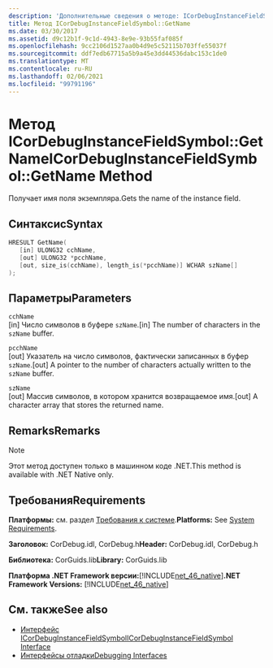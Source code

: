 ```yaml
---
description: 'Дополнительные сведения о методе: ICorDebugInstanceFieldSymbol:: Name'
title: Метод ICorDebugInstanceFieldSymbol::GetName
ms.date: 03/30/2017
ms.assetid: d9c12b1f-9c1d-4943-8e9e-93b55faf085f
ms.openlocfilehash: 9cc2106d1527aa0b4d9e5c52115b703ffe55037f
ms.sourcegitcommit: ddf7edb67715a5b9a45e3dd44536dabc153c1de0
ms.translationtype: MT
ms.contentlocale: ru-RU
ms.lasthandoff: 02/06/2021
ms.locfileid: "99791196"
---
```

# <a name="icordebuginstancefieldsymbolgetname-method"></a><span data-ttu-id="b2b4e-103">Метод ICorDebugInstanceFieldSymbol::GetName</span><span class="sxs-lookup"><span data-stu-id="b2b4e-103">ICorDebugInstanceFieldSymbol::GetName Method</span></span>

<span data-ttu-id="b2b4e-104">Получает имя поля экземпляра.</span><span class="sxs-lookup"><span data-stu-id="b2b4e-104">Gets the name of the instance field.</span></span>  
  
## <a name="syntax"></a><span data-ttu-id="b2b4e-105">Синтаксис</span><span class="sxs-lookup"><span data-stu-id="b2b4e-105">Syntax</span></span>  
  
```cpp  
HRESULT GetName(  
   [in] ULONG32 cchName,
   [out] ULONG32 *pcchName,
   [out, size_is(cchName), length_is(*pcchName)] WCHAR szName[]  
);  
```  
  
## <a name="parameters"></a><span data-ttu-id="b2b4e-106">Параметры</span><span class="sxs-lookup"><span data-stu-id="b2b4e-106">Parameters</span></span>  

 `cchName`  
 <span data-ttu-id="b2b4e-107">[in] Число символов в буфере `szName`.</span><span class="sxs-lookup"><span data-stu-id="b2b4e-107">[in] The number of characters in the `szName` buffer.</span></span>  
  
 `pcchName`  
 <span data-ttu-id="b2b4e-108">[out] Указатель на число символов, фактически записанных в буфер `szName`.</span><span class="sxs-lookup"><span data-stu-id="b2b4e-108">[out] A pointer to the number of characters actually written to the `szName` buffer.</span></span>  
  
 `szName`  
 <span data-ttu-id="b2b4e-109">[out] Массив символов, в котором хранится возвращаемое имя.</span><span class="sxs-lookup"><span data-stu-id="b2b4e-109">[out] A character array that stores the returned name.</span></span>  
  
## <a name="remarks"></a><span data-ttu-id="b2b4e-110">Remarks</span><span class="sxs-lookup"><span data-stu-id="b2b4e-110">Remarks</span></span>  
  
> [!NOTE]
> <span data-ttu-id="b2b4e-111">Этот метод доступен только в машинном коде .NET.</span><span class="sxs-lookup"><span data-stu-id="b2b4e-111">This method is available with .NET Native only.</span></span>  
  
## <a name="requirements"></a><span data-ttu-id="b2b4e-112">Требования</span><span class="sxs-lookup"><span data-stu-id="b2b4e-112">Requirements</span></span>  

 <span data-ttu-id="b2b4e-113">**Платформы:** см. раздел [Требования к системе](../../get-started/system-requirements.md).</span><span class="sxs-lookup"><span data-stu-id="b2b4e-113">**Platforms:** See [System Requirements](../../get-started/system-requirements.md).</span></span>  
  
 <span data-ttu-id="b2b4e-114">**Заголовок:** CorDebug.idl, CorDebug.h</span><span class="sxs-lookup"><span data-stu-id="b2b4e-114">**Header:** CorDebug.idl, CorDebug.h</span></span>  
  
 <span data-ttu-id="b2b4e-115">**Библиотека:** CorGuids.lib</span><span class="sxs-lookup"><span data-stu-id="b2b4e-115">**Library:** CorGuids.lib</span></span>  
  
 <span data-ttu-id="b2b4e-116">**Платформа .NET Framework версии:**[!INCLUDE[net_46_native](../../../../includes/net-46-native-md.md)]</span><span class="sxs-lookup"><span data-stu-id="b2b4e-116">**.NET Framework Versions:** [!INCLUDE[net_46_native](../../../../includes/net-46-native-md.md)]</span></span>  
  
## <a name="see-also"></a><span data-ttu-id="b2b4e-117">См. также</span><span class="sxs-lookup"><span data-stu-id="b2b4e-117">See also</span></span>

- [<span data-ttu-id="b2b4e-118">Интерфейс ICorDebugInstanceFieldSymbol</span><span class="sxs-lookup"><span data-stu-id="b2b4e-118">ICorDebugInstanceFieldSymbol Interface</span></span>](icordebuginstancefieldsymbol-interface.md)
- [<span data-ttu-id="b2b4e-119">Интерфейсы отладки</span><span class="sxs-lookup"><span data-stu-id="b2b4e-119">Debugging Interfaces</span></span>](debugging-interfaces.md)
